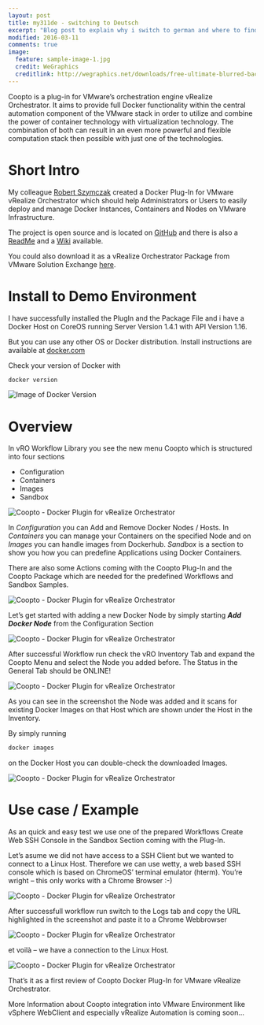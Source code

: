 ```yaml
---
layout: post
title: my311de - switching to Deutsch
excerpt: "Blog post to explain why i switch to german and where to find my articles in english..."
modified: 2016-03-11
comments: true
image:
  feature: sample-image-1.jpg
  credit: WeGraphics
  creditlink: http://wegraphics.net/downloads/free-ultimate-blurred-background-pack/
---
```


Coopto is a plug-in for VMware’s orchestration engine vRealize Orchestrator. It aims to provide full Docker functionality within the central automation component of the VMware stack in order to utilize and combine the power of container technology with virtualization technology. The combination of both can result in an even more powerful and flexible computation stack then possible with just one of the technologies.

# Short Intro

My colleague [Robert Szymczak](https://twitter.com/rszzy) created a Docker Plug-In for VMware vRealize Orchestrator which should help Administrators or Users to easily deploy and manage Docker Instances, Containers and Nodes on VMware Infrastructure.

The project is open source and is located on [GitHub](https://github.com/m451/coopto)  and there is also a [ReadMe](https://github.com/m451/coopto/blob/master/README.md) and a [Wiki](https://github.com/m451/coopto/wiki)  available.

You could also download it as a vRealize Orchestrator Package from VMware Solution Exchange [here](https://solutionexchange.vmware.com/store/products/coopto-a-docker-plug-in-for-vmware-vrealize-orchestrator--2).



# Install to Demo Environment


I have successfully installed the PlugIn and the Package File and i have a Docker Host on CoreOS running Server Version 1.4.1 with API Version 1.16.

But you can use any other OS or Docker distribution. Install instructions are available at [docker.com](https://docs.docker.com/installation/)

Check your version of Docker with
```bash
docker version
```

![Image of Docker Version](http://my311.de/images/2015-01-05-handson-coopto/05-01-_2015_16-12-19.png)

# Overview

In vRO Workflow Library you see the new menu Coopto which is structured into four sections

- Configuration
- Containers
- Images
- Sandbox

![Coopto - Docker Plugin for vRealize Orchestrator](http://my311.de/images/2015-01-05-handson-coopto/05-01-_2015_16-22-12.png)

In *Configuration* you can Add and Remove Docker Nodes / Hosts. In *Containers* you can manage your Containers on the specified Node and on *Images* you can handle images from Dockerhub. *Sandbox* is a section to show you how you can predefine Applications using Docker Containers.

There are also some Actions coming with the Coopto Plug-In and the Coopto Package which are needed for the predefined Workflows and Sandbox Samples.

![Coopto - Docker Plugin for vRealize Orchestrator](http://my311.de/images/2015-01-05-handson-coopto/05-01-_2015_16-54-42.png)

Let’s get started with adding a new Docker Node by simply starting ***Add Docker Node*** from the Configuration Section

![Coopto - Docker Plugin for vRealize Orchestrator](http://my311.de/images/2015-01-05-handson-coopto/05-01-_2015_16-33-51.png)

After successful Workflow run check the vRO Inventory Tab and expand the Coopto Menu and select the Node you added before. The Status in the General Tab should be ONLINE!

![Coopto - Docker Plugin for vRealize Orchestrator](http://my311.de/images/2015-01-05-handson-coopto/05-01-_2015_16-37-22.png)

As you can see in the screenshot the Node was added and it scans for existing Docker Images on that Host which are shown under the Host in the Inventory.

By simply running

``` bash
docker images
```
on the Docker Host you can double-check the downloaded Images.

![Coopto - Docker Plugin for vRealize Orchestrator](http://my311.de/images/2015-01-05-handson-coopto/05-01-_2015_16-46-18.png)

# Use case / Example
As an quick and easy test we use one of the prepared Workflows Create Web SSH Console in the Sandbox Section coming with the Plug-In.

Let’s asume we did not have access to a SSH Client but we wanted to connect to a Linux Host. Therefore we can use wetty, a web based SSH console which is based on ChromeOS’ terminal emulator (hterm). You’re wright – this only works with a Chrome Browser :-)

![Coopto - Docker Plugin for vRealize Orchestrator](http://my311.de/images/2015-01-05-handson-coopto/05-01-_2015_17-09-37.png)


After successfull workflow run switch to the Logs tab and copy the URL highlighted in the screenshot and paste it to a Chrome Webbrowser

![Coopto - Docker Plugin for vRealize Orchestrator](http://my311.de/images/2015-01-05-handson-coopto/05-01-_2015_17-12-26.png)


et voilà – we have a connection to the Linux Host.

![Coopto - Docker Plugin for vRealize Orchestrator](http://my311.de/images/2015-01-05-handson-coopto/05-01-_2015_17-16-25.png)

That’s it as a first review of Coopto Docker Plug-In for VMware vRealize Orchestrator.

More Information about Coopto integration into VMware Environment like vSphere WebClient and especially vRealize Automation is coming soon…
